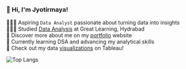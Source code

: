 ### 👋 Hi, I'm Jyotirmaya!

👨🏻‍💻  Aspiring `Data Analyst` passionate about turning data into insights<br/>
👨🏻‍🎓  Studied [Data Analysis](https://olympus1.mygreatlearning.com/certificate/VEEDVPSG) at Great Learning, Hydrabad<br/>
👀  Discover more about me on my [portfolio](https://jyotirmaya16.github.io/portfolio.github.io/) website<br/>
💭  Currently learning DSA and advancing my analytical skills<br/>
🌷  Check out my data [visualizations](https://public.tableau.com/app/profile/jyotirmaya.maharana/vizzes) on Tableau!<br/>

![Top Langs](https://github-readme-stats.vercel.app/api/top-langs/?username=jyotirmaya16&hide_progress=true)


